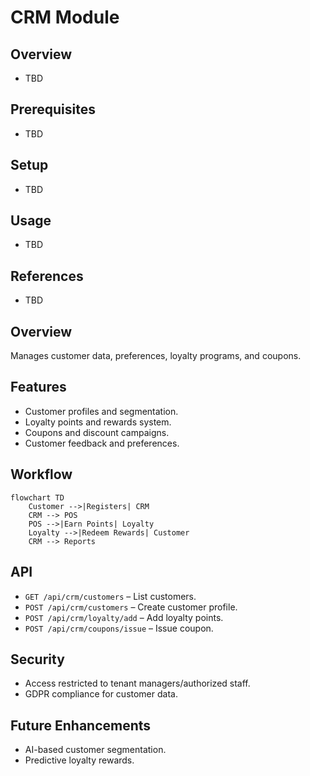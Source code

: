 # CRM Module

## Overview
- TBD

## Prerequisites
- TBD

## Setup
- TBD

## Usage
- TBD

## References
- TBD


## Overview
Manages customer data, preferences, loyalty programs, and coupons.

## Features
- Customer profiles and segmentation.  
- Loyalty points and rewards system.  
- Coupons and discount campaigns.  
- Customer feedback and preferences.  

## Workflow
```mermaid
flowchart TD
    Customer -->|Registers| CRM
    CRM --> POS
    POS -->|Earn Points| Loyalty
    Loyalty -->|Redeem Rewards| Customer
    CRM --> Reports
```

## API
- `GET /api/crm/customers` – List customers.  
- `POST /api/crm/customers` – Create customer profile.  
- `POST /api/crm/loyalty/add` – Add loyalty points.  
- `POST /api/crm/coupons/issue` – Issue coupon.  

## Security
- Access restricted to tenant managers/authorized staff.  
- GDPR compliance for customer data.  

## Future Enhancements
- AI-based customer segmentation.  
- Predictive loyalty rewards.  
